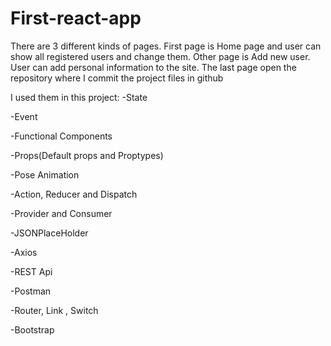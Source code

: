 # First-react-app

There are 3 different kinds of pages. First page is Home page and user can show all registered users and change them.
Other page is Add new user. User can add personal information to the site. 
The last page open the repository where I commit the project files in github

I used them in this project:
 -State
 
 -Event
 
 -Functional Components
 
 -Props(Default props and Proptypes)
 
 -Pose Animation
 
 -Action, Reducer and Dispatch
 
 -Provider and Consumer
 
 -JSONPlaceHolder
 
 -Axios 
 
 -REST Api
 
 -Postman
 
 -Router, Link , Switch

 -Bootstrap



